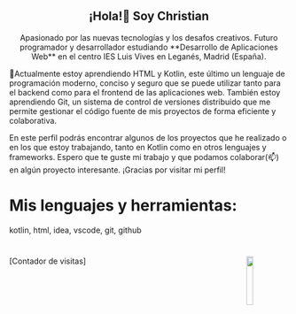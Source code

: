 <h2 align="center">¡Hola!👋 Soy Christian</h2>
<p align="center">
Apasionado por las nuevas tecnologías y los desafos creativos.
Futuro programador y desarrollador estudiando **Desarrollo de Aplicaciones Web** en el centro IES Luis Vives en Leganés, Madrid (España). 
</p>

🌱Actualmente estoy aprendiendo HTML y Kotlin, este último un lenguaje de programación moderno, conciso y seguro que se puede utilizar tanto para el backend como para el frontend de las aplicaciones web. También estoy aprendiendo Git, un sistema de control de versiones distribuido que me permite gestionar el código fuente de mis proyectos de forma eficiente y colaborativa.

En este perfil podrás encontrar algunos de los proyectos que he realizado o en los que estoy trabajando, tanto en Kotlin como en otros lenguajes y frameworks.
Espero que te guste mi trabajo y que podamos colaborar(📫) en algún proyecto interesante. ¡Gracias por visitar mi perfil!

# Mis lenguajes y herramientas:
kotlin, html, idea, vscode, git, github

# <img src="./images/octogato.png" width=15% align=right />

[Contador de visitas]
